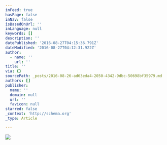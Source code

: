 ```yaml
---
inFeed: true
hasPage: false
inNav: false
isBasedOnUrl: ''
inLanguage: null
keywords: []
description: ''
datePublished: '2016-08-27T04:15:36.791Z'
dateModified: '2016-08-27T04:12:31.922Z'
author:
  - name: ''
    url: ''
title: ''
via: {}
sourcePath: _posts/2016-08-26-ad63eda4-2050-4342-9dbc-50698bf35979.md
authors: []
publisher:
  name: ''
  domain: null
  url: ''
  favicon: null
starred: false
_context: 'http://schema.org'
_type: Article

---
```

![](https://the-grid-user-content.s3-us-west-2.amazonaws.com/3ef1d050-18e9-4414-b799-e45486a6dce6.jpg)